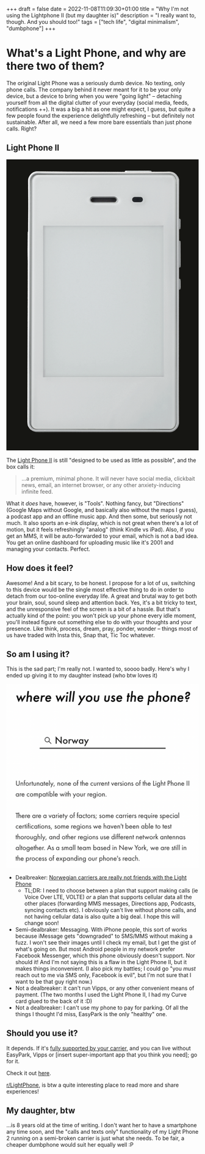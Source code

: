 +++
draft = false
date = 2022-11-08T11:09:30+01:00
title = "Why I'm not using the Lightphone II (but my daughter is)"
description = "I really want to, though. And you should too!"
tags = ["tech life", "digital minimalism", "dumbphone"]
+++

# What's a Light Phone, and why are there two of them?

The original Light Phone was a seriously dumb device. No texting, only phone calls. The company behind it never meant for it to be your only device, but a device to bring when you were "going light" – detaching yourself from all the digital clutter of your everyday (social media, feeds, notifications ++). It was a big a hit as one might expect, I guess, but quite a few people found the experience delightfully refreshing – but definitely not sustainable. After all, we need a few more bare essentials than just phone calls. Right?

## Light Phone II

![Light Phone II](lightphone.gif)

The [Light Phone II](https://www.thelightphone.com/products?ref=lightphone-ii) is still "designed to be used as little as possible", and the box calls it:
> ...a premium, minimal phone. It will never have social media, clickbait news, email, an internet browser, or any other anxiety-inducing infinite feed.

What it _does_ have, however, is "Tools". Nothing fancy, but "Directions" (Google Maps without Google, and basically also without the maps I guess), a podcast app and an offline music app. And then some, but seriously not much. It also sports an e-ink display, which is not great when there's a lot of motion, but it feels refreshingly "analog" (think Kindle vs iPad). Also, if you get an MMS, it will be auto-forwarded to your email, which is not a bad idea. You get an online dashboard for uploading music like it's 2001 and managing your contacts. Perfect.

## How does it feel?

Awesome! And a bit scary, to be honest. I propose for a lot of us, switching to this device would be the single most effective thing to do in order to detach from our too-online everyday life. A great and brutal way to get both your brain, soul, sound sleep and attention back. Yes, it's a bit tricky to text, and the unresponsive feel of the screen is a bit of a hassle. But that's actually kind of the point: you won't pick up your phone every idle moment, you'll instead figure out something else to do with your thoughts and your presence. Like think, process, dream, pray, ponder, wonder – things most of us have traded with Insta this, Snap that, Tic Toc whatever.

## So am I using it?

This is the sad part; I'm really not. I wanted to, soooo badly. Here's why I ended up giving it to my daughter instead (who btw loves it)

![Light Phone II not so much](lightphone-not-so-much.png)

- Dealbreaker: [Norwegian carriers are really not friends with the Light Phone](https://www.thelightphone.com/compatibility-checker?ref=lightphone-ii)
    - TL;DR: I need to choose between a plan that support making calls (ie Voice Over LTE, VOLTE) _or_ a plan that supports cellular data all the other places (forwarding MMS messages, Directions app, Podcasts, syncing contacts etc). I obviously can't live without phone calls, and not having cellular data is also quite a big deal. I hope this will change soon!
- Semi-dealbraker: Messaging. With iPhone people, this sort of works because iMessage gets "downgraded" to SMS/MMS without making a fuzz. I won't see their images until I check my email, but I get the gist of what's going on. But most Android people in my network prefer Facebook Messenger, which this phone obviously doesn't support. Nor should it! And I'm not saying this is a flaw in the Light Phone II, but it makes things inconvenient. (I also pick my battles; I could go "you _must_ reach out to me via SMS only, Facebook is evil", but I'm not sure that I want to be that guy right now.)
- Not a dealbreaker: it can't run Vipps, or any other convenient means of payment. (The two months I used the Light Phone II, I had my Curve card glued to the back of it :D)
- Not a dealbreaker: I can't use my phone to pay for parking. Of all the things I thought I'd miss, EasyPark is the only "healthy" one.

## Should you use it?

It depends. If it's [fully supported by your carrier](https://www.thelightphone.com/compatibility-checker?ref=lightphone-ii), and you can live without EasyPark, Vipps or [insert super-important app that you think you need]; go for it.

Check it out [here](https://www.thelightphone.com/products?ref=lightphone-ii).

[r/LightPhone](https://www.reddit.com/r/LightPhone/), is btw a quite interesting place to read more and share experiences!

## My daughter, btw

...is 8 years old at the time of writing. I don't want her to have a smartphone any time soon, and the "calls and texts only" functionality of my Light Phone 2 running on a semi-broken carrier is just what she needs. To be fair, a cheaper dumbphone would suit her equally well :P

